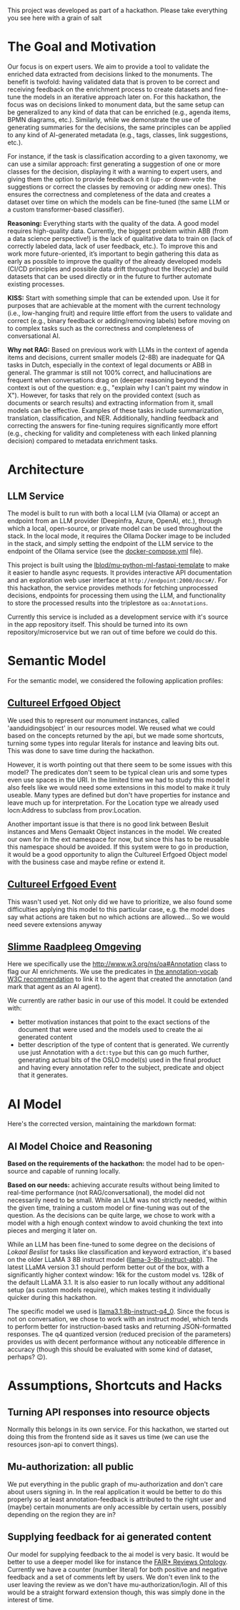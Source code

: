 This project was developed as part of a hackathon. Please take everything you see here with a grain of salt

# The Goal and Motivation

Our focus is on expert users. We aim to provide a tool to validate the enriched data extracted from decisions linked to the monuments. The benefit is twofold: having validated data that is proven to be correct and receiving feedback on the enrichment process to create datasets and fine-tune the models in an iterative approach later on. For this hackathon, the focus was on decisions linked to monument data, but the same setup can be generalized to any kind of data that can be enriched (e.g., agenda items, BPMN diagrams, etc.). Similarly, while we demonstrate the use of generating summaries for the decisions, the same principles can be applied to any kind of AI-generated metadata (e.g., tags, classes, link suggestions, etc.).

For instance, if the task is classification according to a given taxonomy, we can use a similar approach: first generating a suggestion of one or more classes for the decision, displaying it with a warning to expert users, and giving them the option to provide feedback on it (up- or down-vote the suggestions or correct the classes by removing or adding new ones). This ensures the correctness and completeness of the data and creates a dataset over time on which the models can be fine-tuned (the same LLM or a custom transformer-based classifier).

**Reasoning:** Everything starts with the quality of the data. A good model requires high-quality data. Currently, the biggest problem within ABB (from a data science perspective!) is the lack of qualitative data to train on (lack of correctly labeled data, lack of user feedback, etc.). To improve this and work more future-oriented, it’s important to begin gathering this data as early as possible to improve the quality of the already developed models (CI/CD principles and possible data drift throughout the lifecycle) and build datasets that can be used directly or in the future to further automate existing processes.

**KISS:** Start with something simple that can be extended upon. Use it for purposes that are achievable at the moment with the current technology (i.e., low-hanging fruit) and require little effort from the users to validate and correct (e.g., binary feedback or adding/removing labels) before moving on to complex tasks such as the correctness and completeness of conversational AI.

**Why not RAG:** Based on previous work with LLMs in the context of agenda items and decisions, current smaller models (2-8B) are inadequate for QA tasks in Dutch, especially in the context of legal documents or ABB in general. The grammar is still not 100% correct, and hallucinations are frequent when conversations drag on (deeper reasoning beyond the context is out of the question: e.g., "explain why I can't paint my window in X"). However, for tasks that rely on the provided context (such as documents or search results) and extracting information from it, small models can be effective. Examples of these tasks include summarization, translation, classification, and NER. Additionally, handling feedback and correcting the answers for fine-tuning requires significantly more effort (e.g., checking for validity and completeness with each linked planning decision) compared to metadata enrichment tasks.

# Architecture

## LLM Service

The model is built to run with both a local LLM (via Ollama) or accept an endpoint from an LLM provider (Deepinfra, Azure, OpenAI, etc.), through which a local, open-source, or private model can be used throughout the stack. In the local mode, it requires the Ollama Docker image to be included in the stack, and simply setting the endpoint of the LLM service to the endpoint of the Ollama service (see the [docker-compose.yml](docker-compose.yml) file).

This project is built using the [lblod/mu-python-ml-fastapi-template](https://github.com/lblod/mu-python-ml-fastapi-template) to make it easier to handle async requests. It provides interactive API documentation and an exploration web user interface at `http://endpoint:2000/docs#/`. For this hackathon, the service provides methods for fetching unprocessed decisions, endpoints for processing them using the LLM, and functionality to store the processed results into the triplestore as `oa:Annotations`.

Currently this service is included as a development service with it's source in the app repository itself. This should be turned into its own repository/microservice but we ran out of time before we could do this.

# Semantic Model

For the semantic model, we considered the following application profiles:

## [Cultureel Erfgoed Object](https://data.vlaanderen.be/doc/applicatieprofiel/cultureel-erfgoed-object/)

We used this to represent our monument instances, called 'aanduidingsobject' in our resources model. We reused what we could based on the concepts returned by the api, but we made some shortcuts, turning some types into regular literals for instance and leaving bits out. This was done to save time during the hackathon.

However, it is worth pointing out that there seem to be some issues with this model? The predicates don't seem to be typical clean uris and some types even use spaces in the URI. In the limited time we had to study this model it also feels like we would need some extensions in this model to make it truly useable. Many types are defined but don't have properties for instance and leave much up for interpretation. For the Location type we already used locn:Address to subclass from prov:Location.

Another important issue is that there is no good link between Besluit instances and Mens Gemaakt Object instances in the model. We created our own for in the ext namespace for now, but since this has to be reusable this namespace should be avoided. If this system were to go in production, it would be a good opportunity to align the Cultureel Erfgoed Object model with the business case and maybe refine or extend it.

## [Cultureel Erfgoed Event](https://data.vlaanderen.be/doc/applicatieprofiel/cultureel-erfgoed-event/)

This wasn't used yet. Not only did we have to prioritize, we also found some difficulties applying this model to this particular case, e.g. the model does say what actions are taken but no which actions are allowed... So we would need severe extensions anyway

## [Slimme Raadpleeg Omgeving](https://data.vlaanderen.be/doc/applicatieprofiel/slimmeraadpleegomgeving/)

Here we specifically use the http://www.w3.org/ns/oa#Annotation class to flag our AI enrichments. We use the predicates in [the annotation-vocab W3C recommendation](https://www.w3.org/TR/annotation-vocab/) to link it to the agent that created the annotation (and mark that agent as an AI agent).

We currently are rather basic in our use of this model. It could be extended with:

- better motivation instances that point to the exact sections of the document that were used and the models used to create the ai generated content
- better description of the type of content that is generated. We currently use just Annotation with a `dct:type` but this can go much further, generating actual bits of the OSLO model(s) used in the final product and having every annotation refer to the subject, predicate and object that it generates.

# AI Model

Here's the corrected version, maintaining the markdown format:

## AI Model Choice and Reasoning

**Based on the requirements of the hackathon:** the model had to be open-source and capable of running locally.

**Based on our needs:** achieving accurate results without being limited to real-time performance (not RAG/conversational), the model did not necessarily need to be small. While an LLM was not strictly needed, within the given time, training a custom model or fine-tuning was out of the question. As the decisions can be quite large, we chose to work with a model with a high enough context window to avoid chunking the text into pieces and merging it later on.

While an LLM has been fine-tuned to some degree on the decisions of _Lokaal Beslist_ for tasks like classification and keyword extraction, it's based on the older LLaMA 3 8B instruct model ([llama-3-8b-instruct-abb](https://huggingface.co/svercoutere/llama-3-8b-instruct-abb)). The latest LLaMA version 3.1 should perform better out of the box, with a significantly higher context window: 16k for the custom model vs. 128k of the default LLaMA 3.1. It is also easier to run locally without any additional setup (as custom models require), which makes testing it individually quicker during this hackathon.

The specific model we used is [llama3.1:8b-instruct-q4_0](https://ollama.com/library/llama3.1:8b-instruct-q4_0). Since the focus is not on conversation, we chose to work with an instruct model, which tends to perform better for instruction-based tasks and returning JSON-formatted responses. The q4 quantized version (reduced precision of the parameters) provides us with decent performance without any noticeable difference in accuracy (though this should be evaluated with some kind of dataset, perhaps? 😉).

# Assumptions, Shortcuts and Hacks

## Turning API responses into resource objects

Normally this belongs in its own service. For this hackathon, we started out doing this from the frontend side as it saves us time (we can use the resources json-api to convert things).

## Mu-authorization: all public

We put everything in the public graph of mu-authorization and don't care about users signing in. In the real application it would be better to do this properly so at least annotation-feedback is attributed to the right user and (maybe) certain monuments are only accessible by certain users, possibly depending on the region they are in?

## Supplying feedback for ai generated content

Our model for supplying feedback to the ai model is very basic. It would be better to use a deeper model like for instance the [FAIR\* Reviews Ontology](https://sparontologies.github.io/fr/current/fr.html). Currently we have a counter (number literal) for both positive and negative feedback and a set of comments left by users. We don't even link to the user leaving the review as we don't have mu-authorization/login. All of this would be a straight forward extension though, this was simply done in the interest of time.
